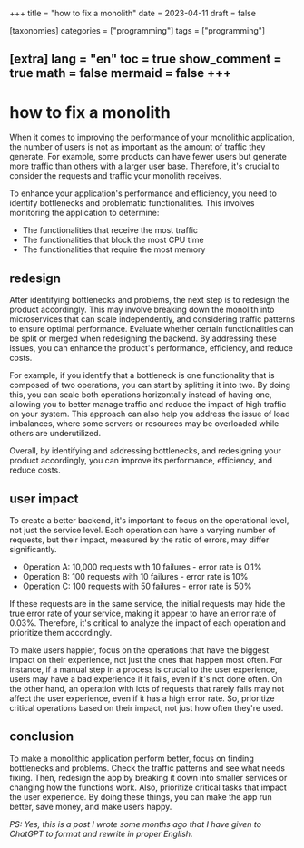 +++
title = "how to fix a monolith"
date = 2023-04-11
draft = false

[taxonomies]
categories = ["programming"]
tags = ["programming"]

[extra]
lang = "en"
toc = true
show_comment = true
math = false
mermaid = false
+++
---

# how to fix a monolith

When it comes to improving the performance of your monolithic application, the number of users is not as important as the amount of traffic they generate. For example, some products can have fewer users but generate more traffic than others with a larger user base. Therefore, it's crucial to consider the requests and traffic your monolith receives.

To enhance your application's performance and efficiency, you need to identify bottlenecks and problematic functionalities. This involves monitoring the application to determine:

- The functionalities that receive the most traffic
- The functionalities that block the most CPU time
- The functionalities that require the most memory

## redesign

After identifying bottlenecks and problems, the next step is to redesign the product accordingly. This may involve breaking down the monolith into microservices that can scale independently, and considering traffic patterns to ensure optimal performance. Evaluate whether certain functionalities can be split or merged when redesigning the backend. By addressing these issues, you can enhance the product's performance, efficiency, and reduce costs.

For example, if you identify that a bottleneck is one functionality that is composed of two operations, you can start by splitting it into two. By doing this, you can scale both operations horizontally instead of having one, allowing you to better manage traffic and reduce the impact of high traffic on your system. This approach can also help you address the issue of load imbalances, where some servers or resources may be overloaded while others are underutilized.

Overall, by identifying and addressing bottlenecks, and redesigning your product accordingly, you can improve its performance, efficiency, and reduce costs.

## user impact

To create a better backend, it's important to focus on the operational level, not just the service level. Each operation can have a varying number of requests, but their impact, measured by the ratio of errors, may differ significantly.

- Operation A: 10,000 requests with 10 failures - error rate is 0.1%
- Operation B: 100 requests with 10 failures - error rate is 10%
- Operation C: 100 requests with 50 failures - error rate is 50%

If these requests are in the same service, the initial requests may hide the true error rate of your service, making it appear to have an error rate of 0.03%. Therefore, it's critical to analyze the impact of each operation and prioritize them accordingly.

To make users happier, focus on the operations that have the biggest impact on their experience, not just the ones that happen most often. For instance, if a manual step in a process is crucial to the user experience, users may have a bad experience if it fails, even if it's not done often. On the other hand, an operation with lots of requests that rarely fails may not affect the user experience, even if it has a high error rate. So, prioritize critical operations based on their impact, not just how often they're used.

## conclusion

To make a monolithic application perform better, focus on finding bottlenecks and problems. Check the traffic patterns and see what needs fixing. Then, redesign the app by breaking it down into smaller services or changing how the functions work. Also, prioritize critical tasks that impact the user experience. By doing these things, you can make the app run better, save money, and make users happy.

*PS: Yes, this is a post I wrote some months ago that I have given to ChatGPT to format and rewrite in proper English.*